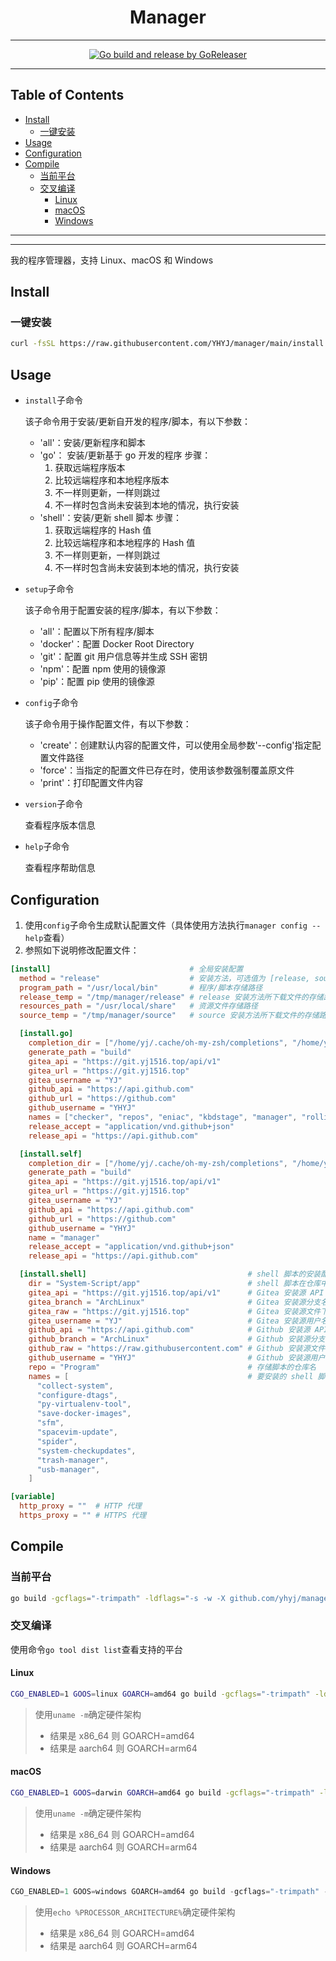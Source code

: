 <h1 align="center">Manager</h1>

<!-- File: README.md -->
<!-- Author: YJ -->
<!-- Email: yj1516268@outlook.com -->
<!-- Created Time: 2023-06-07 11:09:05 -->

---

<p align="center">
  <a href="https://github.com/YHYJ/manager/actions/workflows/release.yml"><img src="https://github.com/YHYJ/manager/actions/workflows/release.yml/badge.svg" alt="Go build and release by GoReleaser"></a>
</p>

---

## Table of Contents

<!-- vim-markdown-toc GFM -->

* [Install](#install)
  * [一键安装](#一键安装)
* [Usage](#usage)
* [Configuration](#configuration)
* [Compile](#compile)
  * [当前平台](#当前平台)
  * [交叉编译](#交叉编译)
    * [Linux](#linux)
    * [macOS](#macos)
    * [Windows](#windows)

<!-- vim-markdown-toc -->

---

<!--------------------------------------------------->
<!--  _ __ ___   __ _ _ __   __ _  __ _  ___ _ __  -->
<!-- | '_ ` _ \ / _` | '_ \ / _` |/ _` |/ _ \ '__| -->
<!-- | | | | | | (_| | | | | (_| | (_| |  __/ |    -->
<!-- |_| |_| |_|\__,_|_| |_|\__,_|\__, |\___|_|    -->
<!--                              |___/            -->
<!--------------------------------------------------->

---

我的程序管理器，支持 Linux、macOS 和 Windows

## Install

### 一键安装

```bash
curl -fsSL https://raw.githubusercontent.com/YHYJ/manager/main/install.sh | sudo bash -s
```

## Usage

- `install`子命令

  该子命令用于安装/更新自开发的程序/脚本，有以下参数：

  - 'all'：安装/更新程序和脚本
  - 'go'： 安装/更新基于 go 开发的程序
    步骤：
    1. 获取远端程序版本
    2. 比较远端程序和本地程序版本
    3. 不一样则更新，一样则跳过
    4. 不一样时包含尚未安装到本地的情况，执行安装
  - 'shell'：安装/更新 shell 脚本
    步骤：
    1. 获取远端程序的 Hash 值
    2. 比较远端程序和本地程序的 Hash 值
    3. 不一样则更新，一样则跳过
    4. 不一样时包含尚未安装到本地的情况，执行安装

- `setup`子命令

  该子命令用于配置安装的程序/脚本，有以下参数：

  - 'all'：配置以下所有程序/脚本
  - 'docker'：配置 Docker Root Directory
  - 'git'：配置 git 用户信息等并生成 SSH 密钥
  - 'npm'：配置 npm 使用的镜像源
  - 'pip'：配置 pip 使用的镜像源

- `config`子命令

  该子命令用于操作配置文件，有以下参数：

  - 'create'：创建默认内容的配置文件，可以使用全局参数'--config'指定配置文件路径
  - 'force'：当指定的配置文件已存在时，使用该参数强制覆盖原文件
  - 'print'：打印配置文件内容

- `version`子命令

  查看程序版本信息

- `help`子命令

  查看程序帮助信息

## Configuration

1. 使用`config`子命令生成默认配置文件（具体使用方法执行`manager config --help`查看）
2. 参照如下说明修改配置文件：

```toml
[install]                               # 全局安装配置
  method = "release"                    # 安装方法，可选值为 [release, source]，分别为使用 Github 的 Release 和源码安装（release 方法目前仅支持基于 go 的程序）
  program_path = "/usr/local/bin"       # 程序/脚本存储路径
  release_temp = "/tmp/manager/release" # release 安装方法所下载文件的存储路径
  resources_path = "/usr/local/share"   # 资源文件存储路径
  source_temp = "/tmp/manager/source"   # source 安装方法所下载文件的存储路径

  [install.go]                                                                                             # 基于 go 的程序的安装配置
    completion_dir = ["/home/yj/.cache/oh-my-zsh/completions", "/home/yj/.oh-my-zsh/cache/completions"]    # 补全文件的存储路径
    generate_path = "build"                                                                                # 编译生成文件的存储路径
    gitea_api = "https://git.yj1516.top/api/v1"                                                            # source 安装方法 - Gitea 安装源 API 地址
    gitea_url = "https://git.yj1516.top"                                                                   # source 安装方法 - Gitea 安装源地址
    gitea_username = "YJ"                                                                                  # source 安装方法 - Gitea 安装源用户名
    github_api = "https://api.github.com"                                                                  # source 安装方法 - Github 安装源 API 地址
    github_url = "https://github.com"                                                                      # source 安装方法 - Github 安装源地址
    github_username = "YHYJ"                                                                               # source 安装方法 - Github 安装源用户名
    names = ["checker", "repos", "eniac", "kbdstage", "manager", "rolling", "scleaner", "skynet", "trash"] # 要安装的程序列表
    release_accept = "application/vnd.github+json"                                                         # release 安装方法 - API 请求头参数
    release_api = "https://api.github.com"                                                                 # release 安装方法 - API 地址

  [install.self]                                                                                           # 管理程序本身的配置
    completion_dir = ["/home/yj/.cache/oh-my-zsh/completions", "/home/yj/.oh-my-zsh/cache/completions"]    # 补全文件的存储路径
    generate_path = "build"                                                                                # 编译生成文件的存储路径
    gitea_api = "https://git.yj1516.top/api/v1"                                                            # source 安装方法 - Gitea 安装源 API 地址
    gitea_url = "https://git.yj1516.top"                                                                   # source 安装方法 - Gitea 安装源地址
    gitea_username = "YJ"                                                                                  # source 安装方法 - Gitea 安装源用户名
    github_api = "https://api.github.com"                                                                  # source 安装方法 - Github 安装源 API 地址
    github_url = "https://github.com"                                                                      # source 安装方法 - Github 安装源地址
    github_username = "YHYJ"                                                                               # source 安装方法 - Github 安装源用户名
    name = "manager"                                                                                       # 管理程序名
    release_accept = "application/vnd.github+json"                                                         # release 安装方法 - API 请求头参数
    release_api = "https://api.github.com"                                                                 # release 安装方法 - API 地址

  [install.shell]                                    # shell 脚本的安装配置
    dir = "System-Script/app"                        # shell 脚本在仓库中的路径
    gitea_api = "https://git.yj1516.top/api/v1"      # Gitea 安装源 API 地址
    gitea_branch = "ArchLinux"                       # Gitea 安装源分支名
    gitea_raw = "https://git.yj1516.top"             # Gitea 安装源文件下载地址
    gitea_username = "YJ"                            # Gitea 安装源用户名
    github_api = "https://api.github.com"            # Github 安装源 API 地址
    github_branch = "ArchLinux"                      # Github 安装源分支名
    github_raw = "https://raw.githubusercontent.com" # Github 安装源文件下载地址
    github_username = "YHYJ"                         # Github 安装源用户名
    repo = "Program"                                 # 存储脚本的仓库名
    names = [                                        # 要安装的 shell 脚本列表
      "collect-system",
      "configure-dtags",
      "py-virtualenv-tool",
      "save-docker-images",
      "sfm",
      "spacevim-update",
      "spider",
      "system-checkupdates",
      "trash-manager",
      "usb-manager",
    ]

[variable]
  http_proxy = ""  # HTTP 代理
  https_proxy = "" # HTTPS 代理
```

## Compile

### 当前平台

```bash
go build -gcflags="-trimpath" -ldflags="-s -w -X github.com/yhyj/manager/general.GitCommitHash=`git rev-parse HEAD` -X github.com/yhyj/manager/general.BuildTime=`date +%s` -X github.com/yhyj/manager/general.BuildBy=$USER" -o build/manager main.go
```

### 交叉编译

使用命令`go tool dist list`查看支持的平台

#### Linux

```bash
CGO_ENABLED=1 GOOS=linux GOARCH=amd64 go build -gcflags="-trimpath" -ldflags="-s -w -X github.com/yhyj/manager/general.GitCommitHash=`git rev-parse HEAD` -X github.com/yhyj/manager/general.BuildTime=`date +%s` -X github.com/yhyj/manager/general.BuildBy=$USER" -o build/manager main.go
```

> 使用`uname -m`确定硬件架构
>
> - 结果是 x86_64 则 GOARCH=amd64
> - 结果是 aarch64 则 GOARCH=arm64

#### macOS

```bash
CGO_ENABLED=1 GOOS=darwin GOARCH=amd64 go build -gcflags="-trimpath" -ldflags="-s -w -X github.com/yhyj/manager/general.GitCommitHash=`git rev-parse HEAD` -X github.com/yhyj/manager/general.BuildTime=`date +%s` -X github.com/yhyj/manager/general.BuildBy=$USER" -o build/manager main.go
```

> 使用`uname -m`确定硬件架构
>
> - 结果是 x86_64 则 GOARCH=amd64
> - 结果是 aarch64 则 GOARCH=arm64

#### Windows

```powershell
CGO_ENABLED=1 GOOS=windows GOARCH=amd64 go build -gcflags="-trimpath" -ldflags="-s -w -H windowsgui -X github.com/yhyj/manager/general.GitCommitHash=`git rev-parse HEAD` -X github.com/yhyj/manager/general.BuildTime=`date +%s` -X github.com/yhyj/manager/general.BuildBy=$USER" -o build/manager.exe main.go
```

> 使用`echo %PROCESSOR_ARCHITECTURE%`确定硬件架构
>
> - 结果是 x86_64 则 GOARCH=amd64
> - 结果是 aarch64 则 GOARCH=arm64
